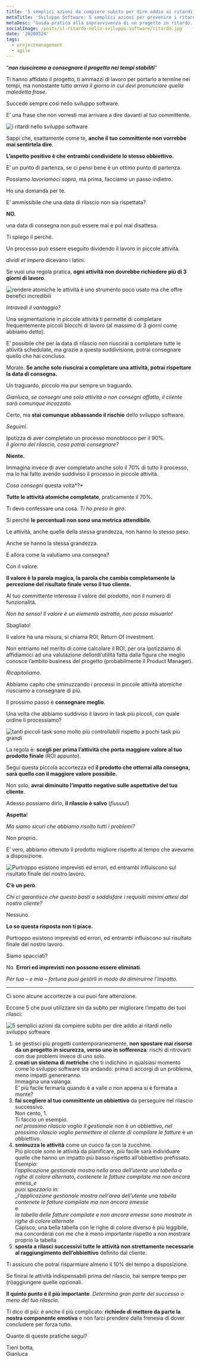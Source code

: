 ```yaml
---
title: '5 semplici azioni da compiere subito per dire addio ai ritardi nello sviluppo software.'
metaTitle: 'Sviluppo Software: 5 semplici azioni per prevenire i ritardi'
metaDesc: 'Guida pratica alla sopravvivenza di un progetto in ritardo. Come cambiare la percezione del cliente verso i tuoi rilasci'
socialImage: /posts/il-ritardo-nello-sviluppo-software/ritardo.jpg
date: '20200524'
tags:
  - projectmanagement
  - agile
---
```


“**_non riusciremo a consegnare il progetto nei tempi stabiliti_**“

Ti hanno affidato il progetto, ti ammazzi di lavoro per portarlo a termine nei tempi, ma nonostante tutto _arriva il giorno in cui devi pronunciare_ _quella maledetta frase_.

Succede sempre così nello sviluppo software.

E’ una frase che non vorresti mai arrivare a dire davanti al tuo committente.

![i ritardi nello sviluppo software](/posts/il-ritardo-nello-sviluppo-software/strike-1024x682.jpg)

Sappi che, esattamente come te, **anche il tuo committente non vorrebbe mai sentirtela dire**.

**L’aspetto positivo è che entrambi condividete lo stesso obbiettivo.**

E’ un punto di partenza, se ci pensi bene è un ottimo punto di partenza.

Possiamo _lavoriamoci sopra_, ma prima, facciamo un passo indietro.

Ho una domanda per te.

E’ ammissibile che una data di rilascio non sia rispettata?

**NO.**

una data di consegna non può essere mai e poi mai disattesa.

Ti spiego il perché.

Un processo può essere eseguito dividendo il lavoro in piccole attività.

_dividi et impera_ dicevano i latini.

Se vuoi una regola pratica, **ogni attività non dovrebbe richiedere più di 3 giorni di lavoro**.

![rendere atomiche le attività è uno strumento poco usato ma che offre benefici incredibili](/posts/il-ritardo-nello-sviluppo-software/affettare-1024x682.jpg)

_Intravedi il vantaggio?_

Una segmentazione in piccole attività ti permette di completare frequentemente piccoli blocchi di lavoro (al massimo di 3 giorni come abbiamo detto).

E’ possibile che per la data di rilascio non riuscirai a completare tutte le attività schedulate, ma grazie a questa suddivisione, potrai consegnare quello che hai concluso.

Morale. **Se anche solo riuscirai a completare una attività, potrai rispettare la data di consegna.**

Un traguardo, piccolo ma pur sempre un traguardo.

_Gianluca, se consegni una sola attività o non consegni affatto, il cliente sarà comunque incazzato._

Certo, ma **stai comunque abbassando il rischio** dello sviluppo software.

_Seguimi._

Ipotizza di aver completato un processo monoblocco per il 90%.  
_Il giorno del rilascio, cosa potrai consegnare?_

**Niente.**

Immagina invece di aver completato anche solo il 70% di tutto il processo, ma lo hai fatto avendo suddiviso il processo in piccole attività.

_Cosa consegni_ questa volta*?*

**Tutte le attività atomiche completate**, praticamente il 70%.

Ti devo confessare una cosa. _Ti ho preso in giro_.

Si perché **le percentuali non sono una metrica attendibile**.

Le attività, anche quelle della stessa grandezza, non hanno lo stesso peso.

Anche se hanno la stessa grandezza.

E allora come la valutiamo una consegna?

Con il valore.

**Il valore è la parola magica, la parola che cambia completamente la percezione del risultato finale verso il tuo cliente.**

Al tuo committente interessa il valore del prodotto, non il numero di funzionalità.

_Non ha senso! Il valore è un elemento astratto, non posso misuarlo!_

Sbagliato!

Il valore ha una misura, si chiama ROI, Return Of Investment.

Non entriamo nel merito di come calcolare il ROI, per ora ipotizziamo di affidiamoci ad una valutazione dellordi’utilità fatta dalla figura che meglio conosce l’ambito business del progetto (probabilmente il Product Manager).

_Ricapitoliamo_.

Abbiamo capito che sminuzzando i processi in piccole attività atomiche riusciamo a consegnare di più.

Il prossimo passo è **consegnare meglio**.

Una volta che abbiamo suddiviso il lavoro in task più piccoli, con quale ordine li processiamo?

![tanti piccoli task sono molto più controllabili rispetto a pochi task più grandi](/posts/il-ritardo-nello-sviluppo-software/ordinare.jpg)

La regola è: **scegli per prima l’attività che porta maggiore valore al tuo prodotto finale** (ROI appunto).

Segui questa piccola accortezza ed **il prodotto che otterrai alla consegna, sarà quello con il maggiore valore possibile.**

Non solo, **avrai diminuito l’impatto negativo sulle aspettative del tuo cliente**.

Adesso possiamo dirlo, **il rilascio è salvo** (_fiuuuu!_)

**Aspetta**!

_Ma siamo sicuri che abbiamo risolto tutti i problemi?_

Non proprio.

E’ vero, abbiamo ottenuto il prodotto migliore rispetto al tempo che avevamo a disposizione.

![Purtroppo esistono imprevisti ed errori, ed entrambi influiscono sul risultato finale del nostro lavoro.](/posts/il-ritardo-nello-sviluppo-software/avatar-thinking.png)

**C’è un però**.

_Chi ci garantisce che questo basti a soddisfare i requisiti minimi attesi dal nostro cliente?_

Nessuno.

**Lo so questa risposta non ti piace.**

Purtroppo esistono imprevisti ed errori, ed entrambi influiscono sul risultato finale del nostro lavoro.

Siamo spacciati?

No. **Errori ed imprevisti non possono essere eliminati**.

_Per tua – e mia – fortuna puoi gestirli in modo da diminuirne l’impatto._

---

Ci sono alcune accortezze a cui puoi fare attenzione.

Eccone 5 che puoi utilizzare sin da subito per migliorare l’impatto dei tuoi rilasci:

![5 semplici azioni da compiere subito per dire addio ai ritardi nello sviluppo software](/posts/il-ritardo-nello-sviluppo-software/regole.png)

1.  se gestisci più progetti contemporaneamente, **non spostare mai risorse da un progetto in sicurezza, verso uno in sofferenza**: rischi di ritrovarti con due problemi invece di uno solo.
2.  **creati un sistema di metriche** che ti indichino in qualsiasi momento come lo sviluppo software sta andando: prima ti accorgi di un problema, meno impatti genereranno.  
    Immagina una valanga.  
    E’ più facile fermarla quando è a valle o non appena si è formata a monte?
3.  **fai scegliere al tuo committente un obbiettivo** da perseguire nel rilascio successivo.  
    Non cento, 1.  
    Ti faccio un esempio.  
    _nel prossimo rilascio voglio il gestionale_ non è un obbiettivo, _nel prossimo rilascio voglio permettere al cliente di compilare le fatture_ è un obbiettivo.
4.  **sminuzza le attività** come un cuoco fa con la zucchine.  
    Più piccole sono le attività da pianificare, più facile sarà individuare quelle che hanno un impatto più basso rispetto all’obbiettivo prefissato.  
    Esempio:  
    _l’applicazione gestionale mostra nella area dell’utente una tabella a righe di colore alternato, contenete le fatture compilate ma non ancora emess_e  
    puoi spezzarlo in:  
    \_l’applicazione gestionale mostra nell’area dell’utente una tabella contenete le fatture compilate ma non ancora emesse_  
    e  
    _la tabella delle fatture compilate e non ancora emesse sono mostrate in righe di colore alternate_  
    Capisco, una bella tabella con le righe di colore diverso è più leggibile, ma concorderai con me che è meno importante rispetto a non mostrare proprio la tabella
5.  **sposta a rilasci successivi tutte le attività non strettamente necessarie al raggiungimento dell’obbiettivo** definito dal cliente.

Ti assicuro che potrai risparmiare almeno il 10% del tempo a disposizione.

Se finirai le attività indispensabili prima del rilascio, hai sempre tempo per (ri)aggiungere quelle opzionali.

**Il quinto punto è il più importante**. _Determina gran parte del successo o meno del tuo rilascio._

Ti dico di più: è anche il più complicato: **richiede di mettere da parte la nostra componente emotiva** e non farci prendere dalla frenesia di dover concludere per forza tutto.

Quante di queste pratiche segui?

Tieni botta,  
Gianluca
